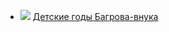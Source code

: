 * ![](/books/prose_rus_classic/Сергей%20Тимофеевич%20Аксаков/Детские%20годы%20Багрова-внука.jpg) [Детские годы Багрова-внука](/books/prose_rus_classic/Сергей%20Тимофеевич%20Аксаков/Детские%20годы%20Багрова-внука)